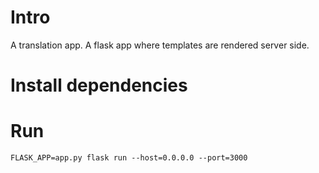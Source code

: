 # Intro
A translation app. A flask app where templates are rendered server side.

# Install dependencies

# Run
`FLASK_APP=app.py flask run --host=0.0.0.0 --port=3000`